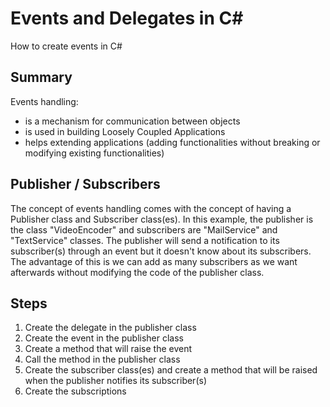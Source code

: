 # Events and Delegates in C#
How to create events in C#

## Summary
Events handling:
- is a mechanism for communication between objects
- is used in building Loosely Coupled Applications
- helps extending applications (adding functionalities without breaking or modifying existing functionalities)

## Publisher / Subscribers
The concept of events handling comes with the concept of having a Publisher class and Subscriber class(es).
In this example, the publisher is the class "VideoEncoder" and subscribers are "MailService" and "TextService" classes.
The publisher will send a notification to its subscriber(s) through an event but it doesn't know about its subscribers. The advantage of this is we can add as many subscribers as we want afterwards without modifying the code of the publisher class.

## Steps
1. Create the delegate in the publisher class
2. Create the event in the publisher class
3. Create a method that will raise the event
4. Call the method in the publisher class
5. Create the subscriber class(es) and create a method that will be raised when the publisher notifies its subscriber(s)
6. Create the subscriptions
